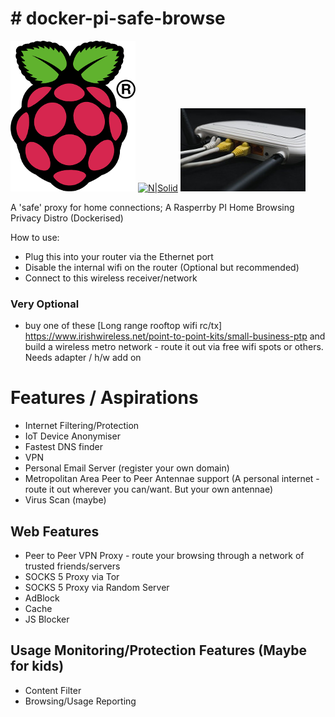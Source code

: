 # # docker-pi-safe-browse
[![N|Solid](icons/Raspi_Colour_R-200x200.png)]( http://www.raspberrypi.org )
[![N|Solid](https://www.docker.com/sites/default/files/legal/small_v.png)]( https://www.docker.com/ )
[![N|Solid](icons/Adsl-Home-Router-Broadband-Wireless-Modem-1861612.jpg)]( Borrowed )


A 'safe' proxy for home connections; A Rasperrby PI Home Browsing Privacy Distro (Dockerised)

How to use:
- Plug this into your router via the Ethernet port
- Disable the internal wifi on the router (Optional but recommended)
- Connect to this wireless receiver/network <sec-xxxx>
### Very Optional
- buy one of these [Long range rooftop wifi rc/tx] https://www.irishwireless.net/point-to-point-kits/small-business-ptp and build a wireless metro network - route it out via free wifi spots or others. Needs adapter / h/w add on

# Features / Aspirations
- Internet Filtering/Protection
- IoT Device Anonymiser
- Fastest DNS finder
- VPN
- Personal Email Server (register your own domain)
- Metropolitan Area Peer to Peer Antennae support (A personal internet - route it out wherever you can/want. But your own
antennae)
- Virus Scan (maybe)

## Web Features
- Peer to Peer VPN Proxy - route your browsing through a network of trusted friends/servers
- SOCKS 5 Proxy via Tor
- SOCKS 5 Proxy via Random Server
- AdBlock
- Cache
- JS Blocker

## Usage Monitoring/Protection Features (Maybe for kids)
- Content Filter
- Browsing/Usage Reporting


